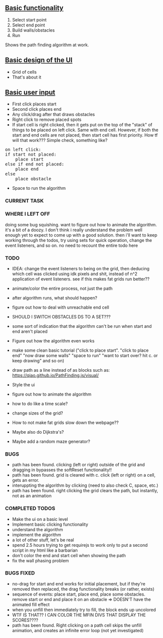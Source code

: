 ## <ins>Basic functionality</ins>

1. Select start point
2. Select end point
3. Build walls/obstacles
4. Run

Shows the path finding algorithm at work.

## <ins>Basic design of the UI</ins>
- Grid of cells
- That's about it

## <ins>Basic user input</ins>
- First click places start
- Second click places end
- Any click/drag after that draws obstacles
- Right click to remove placed spots
- If start cell is right clicked, then it gets put on the top of the "stack" of things to be placed on left click. Same with end cell. However, if both the start and end cells are not placed, then start cell has first priority. How tf will that work??? Simple check, something like?
<pre>
on left click:
if start not placed:
    place start
else if end not placed:
    place end
else
    place obstacle
</pre>
* Space to run the algorithm

### **CURRENT TASK**

### **WHERE I LEFT OFF**
doing some bug squishing.
want to figure out how to animate the algorithm. it's a bit of a doozy. I don't think
i really understand the problem well enough yet to expect to come up with a good solution.
then i'll want to keep working through the todos, try using sets for quick operation,
change the event listeners, and so on. no need to recount the entire todo here


### **TODO**
- IDEA: change the event listeners to being on the grid, then deducing which cell
was clicked using idk pixels and shit, instead of n^2 application of event listeners.
see if this makes fat grids run better??
- animate/color the entire process, not just the path
- after algorithm runs, what should happen?
- figure out how to deal with unreachable end cell
- SHOULD I SWITCH OBSTACLES DS TO A SET???
- some sort of indication that the algorithm can't be run when start and end aren't placed
- Figure out how the algorithm even works
- make some clean basic tutorial ("click to place start". "click to place end" 
"now draw some walls" "space to run" "want to start over? hit c. or keep drawing" and so on)
- draw path as a line instead of as blocks such as: https://qiao.github.io/PathFinding.js/visual/



- Style the ui
- figure out how to animate the algorithm
- how to do like a time scale?
- change sizes of the grid?
- How to not make fat grids slow down the webpage??
- Maybe also do Dijkstra's?
- Maybe add a random maze generator?

### **BUGS**
- path has been found. clicking (left or right) outside of the grid and dragging in
bypasses the softReset functionality!!
- path has been found. grid is cleared with c. click (left or right) on a cell, gets an error.
- interuppting the algorithm by clicking (need to also check C, space, etc.)
- path has been found. right clicking the grid clears the path, but instantly, not as an animation

### **COMPLETED TODOS**
- Make the ui on a basic level
- Implement basic clicking functionality
- understand the algorithm
- implement the algorithm
- a lot of other stuff, let's be real
- spend 2.5 hours trying to get requirejs to work only to
put a second script in my html like a barbarian
- don't color the end and start cell when showing the path
- fix the wall phasing problem



### **BUGS FIXED**
- no-drag for start and end works for initial placement, but if they're removed
then replaced, the drag functionality breaks (or rather, exists)
- sequence of events: place start, place end, place some obstacles. remove start or end
and place it on an obstacle => DOESN'T have the animated fill effect
- when you unfill then immediately try to fill, the block ends up uncolored
- WTF IS THAT?? I CAN COLOR THE MFIN DIVS THAT DISPLAY THE SCORES????
- path has been found. Right clicking on a path cell skips the unfill animation, and
creates an infinite error loop (not yet investigated)


